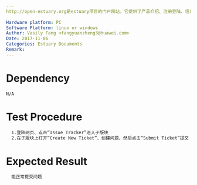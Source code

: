 ```yaml
---
http://open-estuary.org是estuary项目的门户网站，它提供了产品介绍、注册登陆、信息查询、咨询订阅、搭建ARM64平台所需firmware的下载等服务。本用例是为了验证网页子版块上问题的提交功能。
 
Hardware platform: PC  
Software Platform: linux or windows 
Author: Vasily Fang <fangyuanzheng3@huawei.com>  
Date: 2017-11-06
Categories: Estuary Documents  
Remark:
---
```


# Dependency
```
N/A
```

# Test Procedure
```bash
  1.登陆网页、点击“Issue Tracker”进入子版块
  2.在子版块上打开“Create New Ticket”、创建问题、然后点击“Submit Ticket”提交
```

# Expected Result
```bash
  能正常提交问题
```
